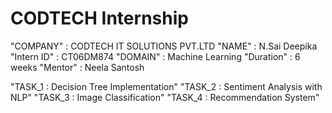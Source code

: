 # CODTECH Internship

"COMPANY" : CODTECH IT SOLUTIONS PVT.LTD
"NAME" : N.Sai Deepika
"Intern ID" : CT06DM874
"DOMAIN" : Machine Learning
"Duration" : 6 weeks
"Mentor" : Neela Santosh

"TASK_1 : Decision Tree Implementation"
"TASK_2 : Sentiment Analysis with NLP"
"TASK_3 : Image Classification"
"TASK_4 : Recommendation System"
